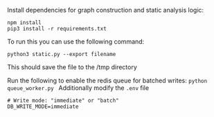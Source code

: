 Install dependencies for graph construction and static analysis logic:
```
npm install
pip3 install -r requirements.txt
```
To run this you can use the following command:
```
python3 static.py --export filename
```
This should save the file to the /tmp directory

Run the following to enable the redis queue for batched writes:
`python queue_worker.py
`
Additionally modify the `.env` file
```
# Write mode: "immediate" or "batch"
DB_WRITE_MODE=immediate
```




